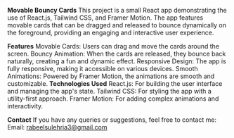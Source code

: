 **Movable Bouncy Cards**
This project is a small React app demonstrating the use of React.js, Tailwind CSS, and Framer Motion. The app features movable cards that can be dragged and released to bounce dynamically on the foreground, providing an engaging and interactive user experience.

**Features**
Movable Cards: Users can drag and move the cards around the screen.
Bouncy Animation: When the cards are released, they bounce back naturally, creating a fun and dynamic effect.
Responsive Design: The app is fully responsive, making it accessible on various devices.
Smooth Animations: Powered by Framer Motion, the animations are smooth and customizable.
**Technologies Used**
React.js: For building the user interface and managing the app's state.
Tailwind CSS: For styling the app with a utility-first approach.
Framer Motion: For adding complex animations and interactivity.

**Contact**
If you have any queries or suggestions, feel free to contact me:
Email: rabeelsulehria3@gmail.com
